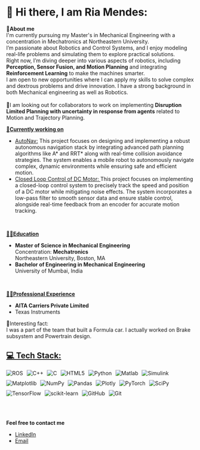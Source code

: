 <h1>💫 Hi there, I am Ria Mendes:</h1>
<p><b>🔗About me</b><br>
  I'm currently pursuing my Master's in Mechanical Engineering with a concentration in Mechatronics at Northeastern University.<br>
  I’m passionate about Robotics and Control Systems, and I enjoy modeling real-life problems and simulating them to explore practical solutions.<br>
  Right now, I’m diving deeper into various aspects of robotics, including <b>Perception, Sensor Fusion, and Motion Planning</b> and integrating <b>Reinforcement Learning</b> to make the machines smarter.<br>
  I am open to new opportunities where I can apply my skills to solve complex and dextrous problems and drive innovation. I have a strong background in both Mechanical engineering as well as Robotics.<br><br>
  📣I am looking out for collaborators to work on implementing <b>Disruption Limited Planning with uncertainty in response from agents</b> related to Motion and Trajectory Planning.
</p>

<b><u>🔗Currently working on</u></b>
<ul>
  <li><a href="https://github.com/ria034/AutoNav-Path-Planning-and-Control-for-Autonomous-Navigation.git">AutoNav:</a> This project focuses on designing and implementing a robust autonomous navigation stack by integrating advanced path planning algorithms like A* and RRT* along with real-time collision avoidance strategies. The system enables a mobile robot to autonomously navigate complex, dynamic environments while ensuring safe and efficient motion.</li>
  <li><a href="https://github.com/ria034/DC-Motor-Speed-and-Position-Tracking-.git">Closed Loop Control of DC Motor: </a>This project focuses on implementing a closed-loop control system to precisely track the speed and position of a DC motor while mitigating noise effects. The system incorporates a low-pass filter to smooth sensor data and ensure stable control, alongside real-time feedback from an encoder for accurate motion tracking.</li>
</ul><br>

<b><u>🧑‍🎓Education</u></b>
<ul>
  <li>
    <b>Master of Science in Mechanical Engineering</b><br>
    Concentration: <b>Mechatronics</b><br>
    Northeastern University, Boston, MA
  </li>
  <li>
    <b>Bachelor of Engineering in Mechanical Engineering</b><br>
    University of Mumbai, India
  </li>
</ul>
<br>

<b><u>🧑‍💻Professional Experience</u></b>
<ul>
   <li>
     <b>AITA Carriers Private Limited</b>
   </li>
  <li>
    Texas Instruments 
  </li>
</ul>

<p>🔗Interesting fact:<br>I was a part of the team that built a Formula car. I actually worked on Brake subsystem and Powertrain design.</p>

<h2><u>💻 Tech Stack:</u></h2>
<div style="display: flex; flex-wrap: wrap; gap: 10px;">
  <img src="https://img.shields.io/badge/ros-%230A0FF9.svg?style=for-the-badge&logo=ros&logoColor=white" alt="ROS">
  <img src="https://img.shields.io/badge/c++-%2300599C.svg?style=for-the-badge&logo=c%2B%2B&logoColor=white" alt="C++">
  <img src="https://img.shields.io/badge/c-%2300599C.svg?style=for-the-badge&logo=c&logoColor=white" alt="C">
  <img src="https://img.shields.io/badge/html5-%23E34F26.svg?style=for-the-badge&logo=html5&logoColor=white" alt="HTML5">
  <img src="https://img.shields.io/badge/python-3670A0?style=for-the-badge&logo=python&logoColor=ffdd54" alt="Python">
  <img src="https://img.shields.io/badge/Matlab-%23E5C200.svg?style=for-the-badge&logo=Matlab&logoColor=white" alt="Matlab">
  <img src="https://img.shields.io/badge/Simulink-%23000000.svg?style=for-the-badge&logo=Simulink&logoColor=white" alt="Simulink">
  <img src="https://img.shields.io/badge/Matplotlib-%23ffffff.svg?style=for-the-badge&logo=Matplotlib&logoColor=black" alt="Matplotlib">
  <img src="https://img.shields.io/badge/numpy-%23013243.svg?style=for-the-badge&logo=numpy&logoColor=white" alt="NumPy">
  <img src="https://img.shields.io/badge/pandas-%23150458.svg?style=for-the-badge&logo=pandas&logoColor=white" alt="Pandas">
  <img src="https://img.shields.io/badge/Plotly-%233F4F75.svg?style=for-the-badge&logo=plotly&logoColor=white" alt="Plotly">
  <img src="https://img.shields.io/badge/PyTorch-%23EE4C2C.svg?style=for-the-badge&logo=PyTorch&logoColor=white" alt="PyTorch">
  <img src="https://img.shields.io/badge/SciPy-%230C55A5.svg?style=for-the-badge&logo=scipy&logoColor=white" alt="SciPy">
  <img src="https://img.shields.io/badge/TensorFlow-%23FF6F00.svg?style=for-the-badge&logo=TensorFlow&logoColor=white" alt="TensorFlow">
  <img src="https://img.shields.io/badge/scikit--learn-%23F7931E.svg?style=for-the-badge&logo=scikit-learn&logoColor=white" alt="scikit-learn">
  <img src="https://img.shields.io/badge/github-%23121011.svg?style=for-the-badge&logo=github&logoColor=white" alt="GitHub">
  <img src="https://img.shields.io/badge/git-%23F05033.svg?style=for-the-badge&logo=git&logoColor=white" alt="Git">
</div>

<br><br>

<b>Feel free to contact me</b>
<ul>
  <li><a href="http://www.linkedin.com/in/riamendes">LinkedIn</a></li>
  <li><a href="mailto:riamendes1752@gmail.com">Email</a></li>
</ul>
